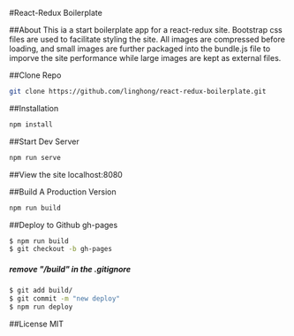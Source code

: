 #React-Redux Boilerplate

##About
This ia a start boilerplate app for a react-redux site. Bootstrap css files are used to facilitate styling the site. All images are compressed before loading, and small images are further packaged into the bundle.js file to imporve the site performance while large images are kept as external files.


##Clone Repo
```bash
git clone https://github.com/linghong/react-redux-boilerplate.git
```

##Installation
```bash
npm install
```

##Start Dev Server
```bash
npm run serve
```

##View the site
localhost:8080


##Build A Production Version
```bash
npm run build
```

##Deploy to Github gh-pages
```bash
$ npm run build
$ git checkout -b gh-pages
```

##### remove "/build" in the .gitignore
```bash
$ git add build/
$ git commit -m "new deploy"
$ npm run deploy
```

##License
MIT
